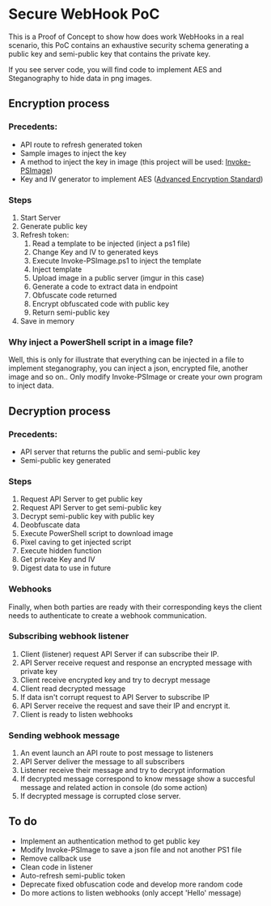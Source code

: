 # Secure WebHook PoC
This is a Proof of Concept to show how does work WebHooks in a real scenario, this PoC contains an exhaustive security schema generating a public key and semi-public key that contains the private key.

If you see server code, you will find code to implement AES and Steganography to hide data in png images.

## Encryption process

### Precedents:
* API route to refresh generated token
* Sample images to inject the key
* A method to inject the key in image (this project will be used: [Invoke-PSImage](https://github.com/peewpw/Invoke-PSImage))
* Key and IV generator to implement AES ([Advanced Encryption Standard](https://es.wikipedia.org/wiki/Advanced_Encryption_Standard))

### Steps

1. Start Server
2. Generate public key
3. Refresh token:
	1. Read a template to be injected (inject a ps1 file)
	2. Change Key and IV to generated keys
	3. Execute Invoke-PSImage.ps1 to inject the template
	4. Inject template
	5. Upload image in a public server (imgur in this case)
	6. Generate a code to extract data in endpoint
	7. Obfuscate code returned
	8. Encrypt obfuscated code with public key
	9. Return semi-public key
4. Save in memory

### Why inject a PowerShell script in a image file?
Well, this is only for illustrate that everything can be injected in a file to implement steganography, you can inject a json, encrypted file, another image and so on.. Only modify Invoke-PSImage or create your own program to inject data.

## Decryption process

### Precedents:
* API server that returns the public and semi-public key
* Semi-public key generated

### Steps
1) Request API Server to get public key
2) Request API Server to get semi-public key
3) Decrypt semi-public key with public key
4) Deobfuscate data
5) Execute PowerShell script to download image
6) Pixel caving to get injected script
7) Execute hidden function
8) Get private Key and IV
9) Digest data to use in future

### Webhooks

Finally, when both parties are ready with their corresponding keys the client needs to authenticate to create a webhook communication.

### Subscribing webhook listener
1) Client (listener) request API Server if can subscribe their IP.
2) API Server receive request and response an encrypted message with private key
3) Client receive encrypted key and try to decrypt message
4) Client read decrypted message
5) If data isn't corrupt request to API Server to subscribe IP
6) API Server receive the request and save their IP and encrypt it.
7) Client is ready to listen webhooks

### Sending webhook message
1) An event launch an API route to post message to listeners
2) API Server deliver the message to all subscribers
3) Listener receive their message and try to decrypt information
4) If decrypted message correspond to know message show a succesful message and related action in console (do some action)
5) If decrypted message is corrupted close server.

## To do
* Implement an authentication method to get public key
* Modify Invoke-PSImage to save a json file and not another PS1 file
* Remove callback use
* Clean code in listener
* Auto-refresh semi-public token
* Deprecate fixed obfuscation code and develop more random code
* Do more actions to listen webhooks (only accept 'Hello' message)